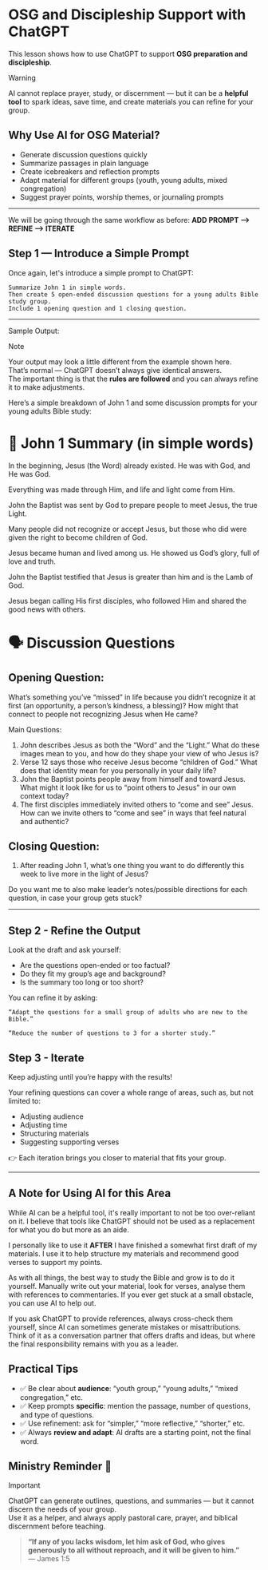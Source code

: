 # OSG and Discipleship Support with ChatGPT
This lesson shows how to use ChatGPT to support **OSG preparation and discipleship**.  

> [!WARNING]  
> AI cannot replace prayer, study, or discernment — but it can be a **helpful tool** to spark ideas, save time, and create materials you can refine for your group.

## Why Use AI for OSG Material?
- Generate discussion questions quickly  
- Summarize passages in plain language  
- Create icebreakers and reflection prompts  
- Adapt material for different groups (youth, young adults, mixed congregation)  
- Suggest prayer points, worship themes, or journaling prompts

---

We will be going through the same workflow as before: **ADD PROMPT --> REFINE --> ITERATE**

## Step 1 — Introduce a Simple Prompt 
Once again, let's introduce a simple prompt to ChatGPT:
```
Summarize John 1 in simple words.
Then create 5 open-ended discussion questions for a young adults Bible study group.
Include 1 opening question and 1 closing question.
```

---

Sample Output:

> [!NOTE]  
> Your output may look a little different from the example shown here.  
> That’s normal — ChatGPT doesn’t always give identical answers.  
> The important thing is that the **rules are followed** and you can always refine it to make adjustments.

Here’s a simple breakdown of John 1 and some discussion prompts for your young adults Bible study:

# 📖 John 1 Summary (in simple words)

In the beginning, Jesus (the Word) already existed. He was with God, and He was God.

Everything was made through Him, and life and light come from Him.

John the Baptist was sent by God to prepare people to meet Jesus, the true Light.

Many people did not recognize or accept Jesus, but those who did were given the right to become children of God.

Jesus became human and lived among us. He showed us God’s glory, full of love and truth.

John the Baptist testified that Jesus is greater than him and is the Lamb of God.

Jesus began calling His first disciples, who followed Him and shared the good news with others.

# 🗣 Discussion Questions

## Opening Question:

What’s something you’ve “missed” in life because you didn’t recognize it at first (an opportunity, a person’s kindness, a blessing)? How might that connect to people not recognizing Jesus when He came?

Main Questions:
1. John describes Jesus as both the “Word” and the “Light.” What do these images mean to you, and how do they shape your view of who Jesus is?
2. Verse 12 says those who receive Jesus become “children of God.” What does that identity mean for you personally in your daily life?
3. John the Baptist points people away from himself and toward Jesus. What might it look like for us to “point others to Jesus” in our own context today?
4. The first disciples immediately invited others to “come and see” Jesus. How can we invite others to “come and see” in ways that feel natural and authentic?

## Closing Question:
1. After reading John 1, what’s one thing you want to do differently this week to live more in the light of Jesus?

Do you want me to also make leader’s notes/possible directions for each question, in case your group gets stuck?

---

## Step 2 - Refine the Output
Look at the draft and ask yourself:  
- Are the questions open-ended or too factual?  
- Do they fit my group’s age and background?  
- Is the summary too long or too short?

You can refine it by asking:
```
“Adapt the questions for a small group of adults who are new to the Bible.”

“Reduce the number of questions to 3 for a shorter study.”
```

## Step 3 - Iterate
Keep adjusting until you’re happy with the results!

Your refining questions can cover a whole range of areas, such as, but not limited to:
- Adjusting audience
- Adjusting time
- Structuring materials
- Suggesting supporting verses  

👉 Each iteration brings you closer to material that fits your group.  

---

## A Note for Using AI for this Area
While AI can be a helpful tool, it's really important to not be too over-reliant on it. I believe that tools like ChatGPT should not be used as a replacement for what you do but more as an aide.  

I personally like to use it **AFTER** I have finished a somewhat first draft of my materials. I use it to help structure my materials and recommend good verses to support my points.  

As with all things, the best way to study the Bible and grow is to do it yourself. Manually write out your material, look for verses, analyse them with references to commentaries. If you ever get stuck at a small obstacle, you can use AI to help out.  

If you ask ChatGPT to provide references, always cross-check them yourself, since AI can sometimes generate mistakes or misattributions. Think of it as a conversation partner that offers drafts and ideas, but where the final responsibility remains with you as a leader.  

## Practical Tips  

- ✅ Be clear about **audience**: “youth group,” “young adults,” “mixed congregation,” etc.  
- ✅ Keep prompts **specific**: mention the passage, number of questions, and type of questions.  
- ✅ Use refinement: ask for “simpler,” “more reflective,” “shorter,” etc.  
- ✅ Always **review and adapt**: AI drafts are a starting point, not the final word.  

## Ministry Reminder 🙏  

> [!IMPORTANT]  
> ChatGPT can generate outlines, questions, and summaries — but it cannot discern the needs of your group.  
> Use it as a helper, and always apply pastoral care, prayer, and biblical discernment before teaching.  

> **“If any of you lacks wisdom, let him ask of God, who gives generously to all without reproach, and it will be given to him.”**  
> — James 1:5
